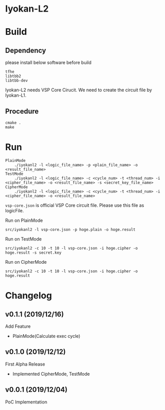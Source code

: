 # Iyokan-L2

# Build
## Dependency
please install below software before build
```
tfhe
libtbb2
libtbb-dev
```

Iyokan-L2 needs VSP Core Cirucit. We need to create the circuit file by Iyokan-L1.
## Procedure
```
cmake .
make
```

# Run
```
PlainMode
    ./iyokanl2 -l <logic_file_name> -p <plain_file_name> -o <result_file_name>
TestMode
    ./iyokanl2 -l <logic_file_name> -c <cycle_num> -t <thread_num> -i <cipher_file_name> -o <result_file_name> -s <secret_key_file_name>
CipherMode
    ./iyokanl2 -l <logic_file_name> -c <cycle_num> -t <thread_num> -i <cipher_file_name> -o <result_file_name>
```

`vsp-core.json` is official VSP Core circuit file. Please use this file as logicFile.

Run on PlainMode
```
src/iyokanl2 -l vsp-core.json -p hoge.plain -o hoge.result
```

Run on TestMode
```
src/iyokanl2 -c 10 -t 10 -l vsp-core.json -i hoge.cipher -o hoge.result -s secret.key
```

Run on CipherMode
```
src/iyokanl2 -c 10 -t 10 -l vsp-core.json -i hoge.cipher -o hoge.result
```

# Changelog

## v0.1.1 (2019/12/16)
Add Feature
- PlainMode(Calculate exec cycle)

## v0.1.0 (2019/12/12)
First Alpha Release
- Implemented CipherMode, TestMode

## v0.0.1 (2019/12/04)
PoC Implementation
